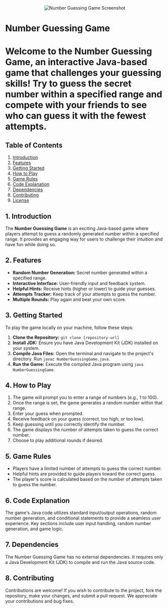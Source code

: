 
<div align="center">
  <img src="game-screenshot.png" alt="Number Guessing Game Screenshot">
</div>

<h1>Number Guessing Game<h1>

Welcome to the **Number Guessing Game**, an interactive Java-based game that challenges your guessing skills! Try to guess the secret number within a specified range and compete with your friends to see who can guess it with the fewest attempts.

## Table of Contents

1. [Introduction](#introduction)
2. [Features](#features)
3. [Getting Started](#getting-started)
4. [How to Play](#how-to-play)
5. [Game Rules](#game-rules)
6. [Code Explanation](#code-explanation)
7. [Dependencies](#dependencies)
8. [Contributing](#contributing)
9. [License](#license)

## 1. Introduction

The **Number Guessing Game** is an exciting Java-based game where players attempt to guess a randomly generated number within a specified range. It provides an engaging way for users to challenge their intuition and have fun while doing so.

## 2. Features

- **Random Number Generation:** Secret number generated within a specified range.
- **Interactive Interface:** User-friendly input and feedback system.
- **Helpful Hints:** Receive hints (higher or lower) to guide your guesses.
- **Attempts Tracker:** Keep track of your attempts to guess the number.
- **Multiple Rounds:** Play again and beat your own score.

## 3. Getting Started

To play the game locally on your machine, follow these steps:

1. **Clone the Repository:** `git clone [repository-url]`
2. **Install JDK:** Ensure you have Java Development Kit (JDK) installed on your system.
3. **Compile Java Files:** Open the terminal and navigate to the project's directory. Run `javac NumberGuessingGame.java`.
4. **Run the Game:** Execute the compiled Java program using `java NumberGuessingGame`.

## 4. How to Play

1. The game will prompt you to enter a range of numbers (e.g., 1 to 100).
2. Once the range is set, the game generates a random number within that range.
3. Enter your guess when prompted.
4. Receive feedback on your guess (correct, too high, or too low).
5. Keep guessing until you correctly identify the number.
6. The game displays the number of attempts taken to guess the correct number.
7. Choose to play additional rounds if desired.

## 5. Game Rules

- Players have a limited number of attempts to guess the correct number.
- Helpful hints are provided to guide players toward the correct guess.
- The player's score is calculated based on the number of attempts taken to guess the number.

## 6. Code Explanation

The game's Java code utilizes standard input/output operations, random number generation, and conditional statements to provide a seamless user experience. Key sections include user input handling, random number generation, and game logic.

## 7. Dependencies

The Number Guessing Game has no external dependencies. It requires only a Java Development Kit (JDK) to compile and run the Java source code.

## 8. Contributing

Contributions are welcome! If you wish to contribute to the project, fork the repository, make your changes, and submit a pull request. We appreciate your contributions and bug fixes.

